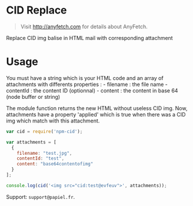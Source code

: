 # CID Replace
> Visit http://anyfetch.com for details about AnyFetch.

Replace CID img balise in HTML mail with corresponding attachment

# Usage

You must have a string which is your HTML code and an array of attachments with differents properties :
    - filename : the file name
    - contentId : the content ID (optionnal)
    - content : the content in base 64 (node buffer or string)

The module function returns the new HTML without useless CID img. Now, attachments have a property 'applied' which is true when there was a CID img which match with this attachment.

```js
var cid = require('npm-cid');

var attachments = [
  {
    filename: "test.jpg",
    contentId: "test",
    content: "base64contentofimg"
  }
];

console.log(cid('<img src="cid:test@evfeuv">', attachments));
```

Support: `support@papiel.fr`.